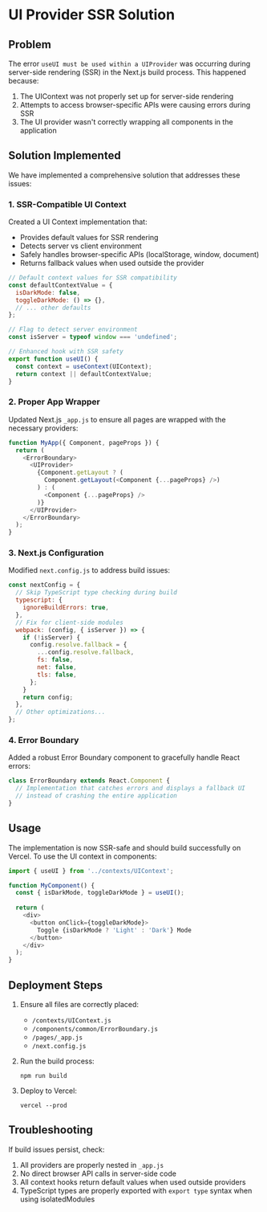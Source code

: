 # UI Provider SSR Solution

## Problem

The error `useUI must be used within a UIProvider` was occurring during server-side rendering (SSR) in the Next.js build process. This happened because:

1. The UIContext was not properly set up for server-side rendering
2. Attempts to access browser-specific APIs were causing errors during SSR
3. The UI provider wasn't correctly wrapping all components in the application

## Solution Implemented

We have implemented a comprehensive solution that addresses these issues:

### 1. SSR-Compatible UI Context

Created a UI Context implementation that:
- Provides default values for SSR rendering
- Detects server vs client environment
- Safely handles browser-specific APIs (localStorage, window, document)
- Returns fallback values when used outside the provider

```javascript
// Default context values for SSR compatibility
const defaultContextValue = {
  isDarkMode: false,
  toggleDarkMode: () => {},
  // ... other defaults
};

// Flag to detect server environment
const isServer = typeof window === 'undefined';

// Enhanced hook with SSR safety
export function useUI() {
  const context = useContext(UIContext);
  return context || defaultContextValue;
}
```

### 2. Proper App Wrapper

Updated Next.js `_app.js` to ensure all pages are wrapped with the necessary providers:

```javascript
function MyApp({ Component, pageProps }) {
  return (
    <ErrorBoundary>
      <UIProvider>
        {Component.getLayout ? (
          Component.getLayout(<Component {...pageProps} />)
        ) : (
          <Component {...pageProps} />
        )}
      </UIProvider>
    </ErrorBoundary>
  );
}
```

### 3. Next.js Configuration

Modified `next.config.js` to address build issues:

```javascript
const nextConfig = {
  // Skip TypeScript type checking during build
  typescript: {
    ignoreBuildErrors: true,
  },
  // Fix for client-side modules
  webpack: (config, { isServer }) => {
    if (!isServer) {
      config.resolve.fallback = {
        ...config.resolve.fallback,
        fs: false,
        net: false,
        tls: false,
      };
    }
    return config;
  },
  // Other optimizations...
};
```

### 4. Error Boundary

Added a robust Error Boundary component to gracefully handle React errors:

```javascript
class ErrorBoundary extends React.Component {
  // Implementation that catches errors and displays a fallback UI
  // instead of crashing the entire application
}
```

## Usage

The implementation is now SSR-safe and should build successfully on Vercel. To use the UI context in components:

```javascript
import { useUI } from '../contexts/UIContext';

function MyComponent() {
  const { isDarkMode, toggleDarkMode } = useUI();
  
  return (
    <div>
      <button onClick={toggleDarkMode}>
        Toggle {isDarkMode ? 'Light' : 'Dark'} Mode
      </button>
    </div>
  );
}
```

## Deployment Steps

1. Ensure all files are correctly placed:
   - `/contexts/UIContext.js`
   - `/components/common/ErrorBoundary.js`
   - `/pages/_app.js`
   - `/next.config.js`

2. Run the build process:
   ```
   npm run build
   ```

3. Deploy to Vercel:
   ```
   vercel --prod
   ```

## Troubleshooting

If build issues persist, check:

1. All providers are properly nested in `_app.js`
2. No direct browser API calls in server-side code
3. All context hooks return default values when used outside providers
4. TypeScript types are properly exported with `export type` syntax when using isolatedModules
